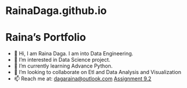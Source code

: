 # RainaDaga.github.io
# Raina’s Portfolio

* 👋 Hi, I am Raina Daga. I am into Data Engineering.
* 👀 I’m interested in Data Science project.
* 🌱 I’m currently learning Advance Python.
* 💞️ I’m looking to collaborate on Etl and Data Analysis and Visualization
* 📫 Reach me at: dagaraina@outlook.com
<a href="https://github.com/RainaDaga/PCDE-Activity-9.1/blob/main/MIT.ipynb"> Assignment 9.2 </a>
